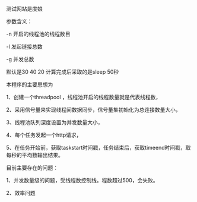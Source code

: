 测试网站是度娘

参数含义：

-n  开启的线程池的线程数目

-l  发起链接总数

-g  并发总数


默认是30 40 20
计算完成后采取的是sleep 50秒

本程序的主要思想为

1、创建一个threadpool ，线程池开启的线程数量就是代表线程数，

2、采用信号量来实现线程间数据同步，信号量集初始化为总连接数量大小，

3、线程池队列深度设置为并发数量大小，

4、每个任务发起一个http请求，

5、在任务开始前，获取taskstart时间戳，任务结束后，获取timeend时间戳，取每秒的平均数输出结果。

目前主要存在的问题：

1、并发数量级的问题，受线程数控制线。程数超过500，会失败。

2、效率问题
